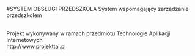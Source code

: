 #SYSTEM OBSŁUGI PRZEDSZKOLA
System wspomagający zarządzanie przedszkolem<br><br> 

Projekt wykonywany w ramach przedmiotu Technologie Aplikacji Internetowych<br>
http://www.projekttai.pl
